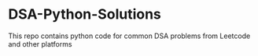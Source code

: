 # DSA-Python-Solutions
This repo contains python code for common DSA problems from Leetcode and other platforms
